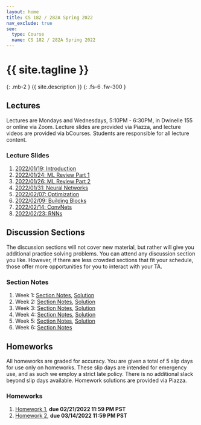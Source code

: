 ```yaml
---
layout: home
title: CS 182 / 282A Spring 2022
nav_exclude: true
seo:
  type: Course
  name: CS 182 / 282A Spring 2022
---
```


# {{ site.tagline }}
{: .mb-2 }
{{ site.description }}
{: .fs-6 .fw-300 }

<!--{% if site.announcements %}-->
<!--{{ site.announcements.last }}-->
<!--[Announcements](announcements.md){: .btn .btn-outline .fs-3 }-->
<!--{% endif %}-->

## Lectures
Lectures are Mondays and Wednesdays, 5:10PM - 6:30PM, in Dwinelle 155 or online
via Zoom. Lecture slides are provided via Piazza, and lecture videos are
provided via bCourses. Students are responsible for all lecture content.

### Lecture Slides
1. [2022/01/19: Introduction](/assets/lecture_slides/2022.01.19-introduction-182.pdf)
2. [2022/01/24: ML Review Part 1](/assets/lecture_slides/2022.01.24-ml-review-pt1.pdf)
3. [2022/01/26: ML Review Part 2](/assets/lecture_slides/2022.01.26-ml-review-pt2.pdf)
4. [2022/01/31: Neural Networks](/assets/lecture_slides/2022.01.31-neural-networks.pdf)
5. [2022/02/07: Optimization](/assets/lecture_slides/2022.02.07-optimization.pdf)
6. [2022/02/09: Building Blocks](/assets/lecture_slides/2022.02.09-building-blocks.pdf)
7. [2022/02/14: ConvNets](/assets/lecture_slides/2022.02.14-conv-nets.pdf)
8. [2022/02/23: RNNs](/assets/lecture_slides/2022.02.23-rnns.pdf)


## Discussion Sections
The discussion sections will not cover new material, but rather will give you
additional practice solving problems. You can attend any discussion section you
like. However, if there are less crowded sections that fit your schedule, those
offer more opportunities for you to interact with your TA.

### Section Notes
1. Week 1: [Section Notes](/assets/section_notes/week1.pdf), [Solution](/assets/section_notes/week1_solution.pdf)
2. Week 2: [Section Notes](/assets/section_notes/week2.pdf), [Solution](/assets/section_notes/week2_solution.pdf)
3. Week 3: [Section Notes](/assets/section_notes/week3.pdf), [Solution](/assets/section_notes/week3_solution.pdf)
4. Week 4: [Section Notes](/assets/section_notes/week4.pdf), [Solution](/assets/section_notes/week4_solution.pdf)
5. Week 5: [Section Notes](/assets/section_notes/week5.pdf), [Solution](/assets/section_notes/week5_solution.pdf)
6. Week 6: [Section Notes](/assets/section_notes/week6.pdf)

## Homeworks
All homeworks are graded for accuracy. You are given a total of 5 slip days for
use only on homeworks. These slip days are intended for emergency use, and as
such we employ a strict late policy. There is no additional slack beyond slip
days available. Homework solutions are provided via Piazza.

### Homeworks
1. [Homework 1](https://github.com/cs182sp22/cs182_hw1_student), **due 02/21/2022 11:59 PM PST**
2. [Homework 2](https://github.com/cs182sp22/cs182_hw2_student), **due 03/14/2022 11:59 PM PST**
